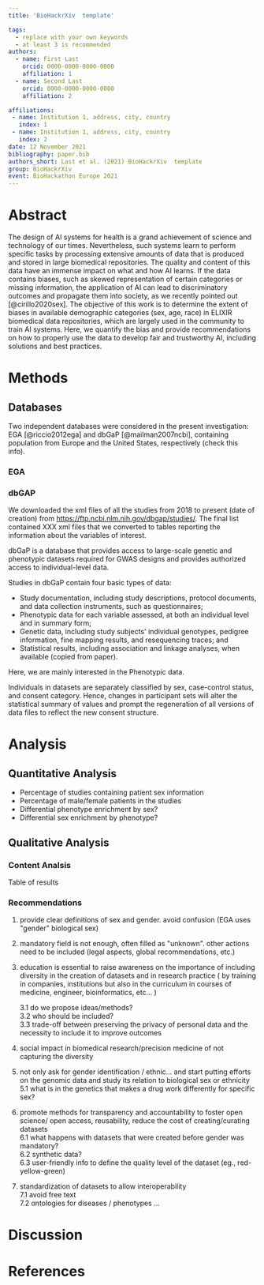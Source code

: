 ```yaml
---
title: 'BioHackrXiv  template'

tags:
  - replace with your own keywords
  - at least 3 is recommended
authors:
  - name: First Last
    orcid: 0000-0000-0000-0000
    affiliation: 1
  - name: Second Last
    orcid: 0000-0000-0000-0000
    affiliation: 2

affiliations:
 - name: Institution 1, address, city, country
   index: 1
 - name: Institution 1, address, city, country
   index: 2
date: 12 November 2021
bibliography: paper.bib
authors_short: Last et al. (2021) BioHackrXiv  template
group: BioHackrXiv
event: BioHackathon Europe 2021
---
```


# Abstract 
The design of AI systems for health is a grand achievement of science and technology of our times. Nevertheless, such systems learn to perform specific tasks by processing extensive amounts of data that is produced and stored in large biomedical repositories. The quality and content of this data have an immense impact on what and how AI learns. If the data contains biases, such as skewed representation of certain categories or missing information, the application of AI can lead to discriminatory outcomes and propagate them into society, as we recently pointed out [@cirillo2020sex]. The objective of this work is to determine the extent of biases in available demographic categories (sex, age, race) in ELIXIR biomedical data repositories, which are largely used in the community to train AI systems. Here, we quantify the bias and provide recommendations on how to properly use the data to develop fair and trustworthy AI, including solutions and best practices.

# Methods
## Databases
Two independent databases were considered in the present investigation: EGA [@riccio2012ega] and dbGaP [@mailman2007ncbi], containing population from Europe and the United States, respectively (check this info).

### EGA
### dbGAP
We downloaded the xml files of all the studies from 2018 to present (date of creation) from https://ftp.ncbi.nlm.nih.gov/dbgap/studies/. The final list contained XXX xml files that we converted to tables reporting the information about the variables of interest.

dbGaP is a database that provides access to large-scale genetic and phenotypic datasets required for GWAS designs and provides authorized access to individual-level data.

Studies in dbGaP contain four basic types of data:
* Study documentation, including study descriptions, protocol documents, and data collection instruments, such as questionnaires;
* Phenotypic data for each variable assessed, at both an individual level and in summary form; 
* Genetic data, including study subjects' individual genotypes, pedigree information, fine mapping results, and resequencing traces; and 
* Statistical results, including association and linkage analyses, when available (copied from paper).

Here, we are mainly interested in the Phenotypic data.

Individuals in datasets are separately classified by sex, case-control status, and consent category.
Hence, changes in participant sets will alter the statistical summary of values and prompt the regeneration of all versions of data files to reflect the new consent structure.

# Analysis

## Quantitative Analysis 

* Percentage of studies containing patient sex information
* Percentage of male/female patients in the studies
* Differential phenotype enrichment by sex?
* Differential sex enrichment by phenotype?



## Qualitative Analysis 

### Content Analsis 

Table of results 

### Recommendations 

1. provide clear definitions of sex and gender. avoid confusion (EGA uses "gender" biological sex)		
		
2. mandatory field is not enough, often filled as "unknown". other actions need to be included (legal aspects, global recommendations, etc.) 	

			
3. education is essential to raise awareness on the importance of including diversity in the creation of datasets and in research practice ( by training in companies, institutions but also in the curriculum in courses of medicine, engineer, bioinformatics, etc... ) 			
	
	3.1 do we propose ideas/methods?			
	3.2 who should be included?			
	3.3 trade-off between preserving the privacy of personal data and the necessity to include it to improve outcomes		

4. social impact in biomedical research/precision medicine of not capturing the diversity				
5. not only ask for gender identification / ethnic... and start putting efforts on the genomic data and study its relation to biological sex or ethnicity 				
	5.1 what is in the genetics that makes a drug work differently for specific sex?			
6. promote methods for transparency and accountability to foster open science/ open access, reusability, reduce the cost of creating/curating datasets				
	6.1 what happens with datasets that were created before gender was mandatory?			
	6.2 synthetic data?			
	6.3 user-friendly info to define the quality level of the dataset (eg., red-yellow-green)			
7. standardization of datasets to allow interoperability				
	7.1 avoid free text			
	7.2 ontologies for diseases / phenotypes ...			




# Discussion


# References
